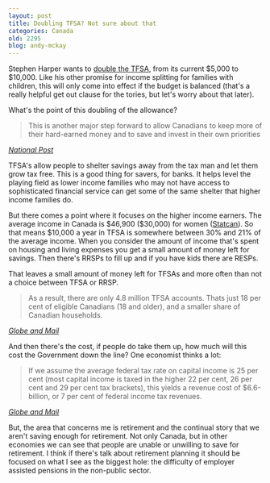 ```yaml
---
layout: post
title: Doubling TFSA? Not sure about that
categories: Canada
old: 2295
blog: andy-mckay
---
```

<p>Stephen Harper wants to <a href="http://business.financialpost.com/2011/04/07/harper-to-pledge-tfsa-upgrade/">double the TFSA</a>, from its current $5,000 to $10,000. Like his other promise for income splitting for families with children, this will only come into effect if the budget is balanced (that's a really helpful get out clause for the tories, but let's worry about that later).</p>
<p>What's the point of this doubling of the allowance?</p>
<blockquote>This is another major step forward to allow Canadians to keep more of their hard-earned money and to save and invest in their own priorities</blockquote>
<cite><a href="http://business.financialpost.com/2011/04/07/harper-to-pledge-tfsa-upgrade/">National Post</a></cite>
<p>TFSA's allow people to shelter savings away from the tax man and let them grow tax free. This is a good thing for savers, for banks. It helps level the playing field as lower income families who may not  have access to sophisticated financial service can get some of the same shelter that higher income families do.</p>
<p>But there comes a point where it focuses on the higher income earners. The average income in Canada is $46,900 ($30,000) for women (<a href="http://www40.statcan.ca/l01/cst01/labor01a-eng.htm">Statcan</a>). So that means $10,000 a year in TFSA is somewhere between 30% and 21% of the average income. When you consider the amount of income that's spent on housing and living expenses you get a small amount of money left for savings. Then there's RRSPs to fill up and if you have kids there are RESPs.</p>
<p>That leaves a small amount of money left for TFSAs and more often than not a choice between TFSA or RRSP.</p>
<blockquote>As a result, there are only 4.8 million TFSA accounts. Thats just 18 per cent of eligible Canadians (18 and older), and a smaller share of Canadian households.
</blockquote>
<cite><a href="http://www.theglobeandmail.com/report-on-business/economy/economy-lab/the-economists/who-really-benefits-from-tfsa-the-wealthy-for-sure/article1976138/">Globe and Mail</a></cite>
<p>And then there's the cost, if people do take them up, how much will this cost the Government down the line? One economist thinks a lot:</p>
<blockquote>If we assume the average federal tax rate on capital income is 25 per cent (most capital income is taxed in the higher 22 per cent, 26 per cent and 29 per cent tax brackets), this yields a revenue cost of $6.6-billion, or 7 per cent of federal income tax revenues.</blockquote>
<cite><a href="http://www.theglobeandmail.com/report-on-business/economy/economy-lab/the-economists/how-tfsa-expansion-will-hit-future-tax-revenues/article1975461/print/">Globe and Mail</a></cite>
<p>But, the area that concerns me is retirement and the continual story that we aren't saving enough for retirement. Not only Canada, but in other economies we can see that people are unable or unwilling to save for retirement. I think if there's talk about retirement planning it should be focused on what I see as the biggest hole: the difficulty of employer assisted pensions in the non-public sector.</p>